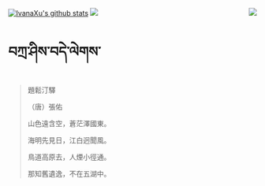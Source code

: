 [![IvanaXu's github stats](https://github-readme-stats.vercel.app/api?username=IvanaXu&show_icons=true&theme=vue-dark)](https://github.com/anuraghazra/github-readme-stats)
<img align="right" src="https://github-readme-stats.vercel.app/api/top-langs/?username=IvanaXu&langs_count=8&theme=graywhite" />
<img src="https://github-readme-stats.vercel.app/api/wakatime?username=IvanaXu&layout=compact&langs_count=8&theme=vue-dark&custom_title=ProgrammingTimes/Since-Jul.29.2021" />
# བཀྲ་ཤིས་བདེ་ལེགས་
> 題鬆汀驛
> 
> （唐）張佑
> 
> 山色遠含空，蒼茫澤國東。
> 
> 海明先見日，江白迥聞風。
> 
> 鳥道高原去，人煙小徑通。
> 
> 那知舊遺逸，不在五湖中。
>